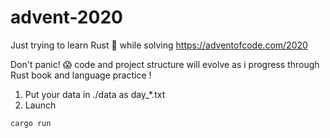 # advent-2020

Just trying to learn Rust 🦀 while solving https://adventofcode.com/2020 

Don't panic! 😱 code and project structure will evolve as i progress through Rust book and language practice !

1. Put your data in ./data as day_*.txt
2. Launch

```
cargo run
```